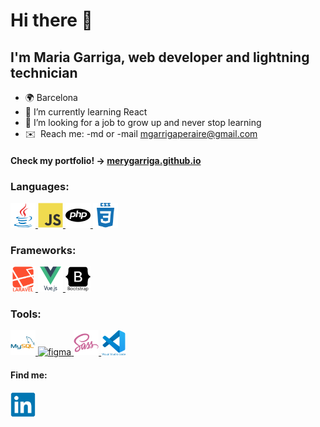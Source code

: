 # Hi there 👋
## I'm Maria Garriga, web developer and lightning technician


<!--
**merygarriga/merygarriga** is a ✨ _special_ ✨ repository because its `README.md` (this file) appears on your GitHub profile.

Here are some ideas to get you started:

- 🔭 I’m currently working on ...
- 🌱 I’m currently learning ...
- 👯 I’m looking to collaborate on ...
- 🤔 I’m looking for help with ...
- 💬 Ask me about ...
- 📫 How to reach me: ...
- 😄 Pronouns: ...
- ⚡ Fun fact: ...
-->

* 🌍 Barcelona
* 🌱 I’m currently learning React
* 💞️ I’m looking for a job to grow up and never stop learning
* ✉️  Reach me: -md or -mail mgarrigaperaire@gmail.com

<h4>Check my portfolio! &rarr; <a href="https://merygarriga.github.io" target="_blank">merygarriga.github.io</a></h4>

<h3 align="left">Languages:</h3>

<p align="left">
  <a href="https://www.java.com" target="_blank" rel="noreferrer">
    <img src="https://raw.githubusercontent.com/devicons/devicon/master/icons/java/java-original.svg" alt="java" width="40" height="40"/>
  </a>
  <a href="https://developer.mozilla.org/en-US/docs/Web/JavaScript" target="_blank" rel="noreferrer">
    <img src="https://raw.githubusercontent.com/devicons/devicon/master/icons/javascript/javascript-original.svg" alt="javascript" width="40" height="40"/>
  </a>
  <a href="https://www.php.net" target="_blank" rel="noreferrer">
    <img src="https://github.com/devicons/devicon/blob/master/icons/php/php-plain.svg" alt="php" width="40" height="40"/>
  </a>
  <a href="https://www.w3.org/TR/CSS/#css" target="_blank" rel="noreferrer">
    <img src="https://github.com/devicons/devicon/blob/master/icons/css3/css3-plain-wordmark.svg" alt="css3" width="40" height="40"/>
  </a>
</p>

<h3 align="left">Frameworks:</h3>

<p align="left">
  <a href="https://laravel.com/" target="_blank" rel="noreferrer">
    <img src="https://raw.githubusercontent.com/devicons/devicon/master/icons/laravel/laravel-plain-wordmark.svg" alt="laravel" width="40" height="40"/>
  </a>
  <a href="https://vuejs.org/" target="_blank" rel="noreferrer">
    <img src="https://raw.githubusercontent.com/devicons/devicon/master/icons/vuejs/vuejs-original-wordmark.svg" alt="vuejs" width="40" height="40"/>
  </a>
    <a href="https://getbootstrap.com/" target="_blank" rel="noreferrer">
  <img src="https://github.com/devicons/devicon/blob/master/icons/bootstrap/bootstrap-plain-wordmark.svg" alt="bootstrap" width="40" height="40"/>
    </a>
</p>

<h3 align="left">Tools:</h3>

<p align="left">
  <a href="https://www.mysql.com/" target="_blank" rel="noreferrer">
    <img src="https://raw.githubusercontent.com/devicons/devicon/master/icons/mysql/mysql-original-wordmark.svg" alt="mysql" width="40" height="40"/>
  </a>
  <a href="https://www.figma.com/" target="_blank" rel="noreferrer">
    <img src="https://www.vectorlogo.zone/logos/figma/figma-icon.svg" alt="figma" width="40" height="40"/>
  </a>
    <a href="https://sass-lang.com/" target="_blank" rel="noreferrer">
    <img src="https://github.com/devicons/devicon/blob/master/icons/sass/sass-original.svg" alt="sass" width="40" height="40"/>
    </a>
  <a href="https://code.visualstudio.com/" target="_blank" rel="noreferrer">
    <img src="https://github.com/devicons/devicon/blob/master/icons/vscode/vscode-original-wordmark.svg" alt="vscode" width="40" height="40"/>
  </a>
</p>


<h4 align="left">Find me:</h4>
<a href="https://www.linkedin.com/in/maria-garriga/" target="_blank" rel="noreferrer"><img src="https://github.com/devicons/devicon/blob/master/icons/linkedin/linkedin-original.svg" alt="linkedin" width="40" height="40"/>  </a>
